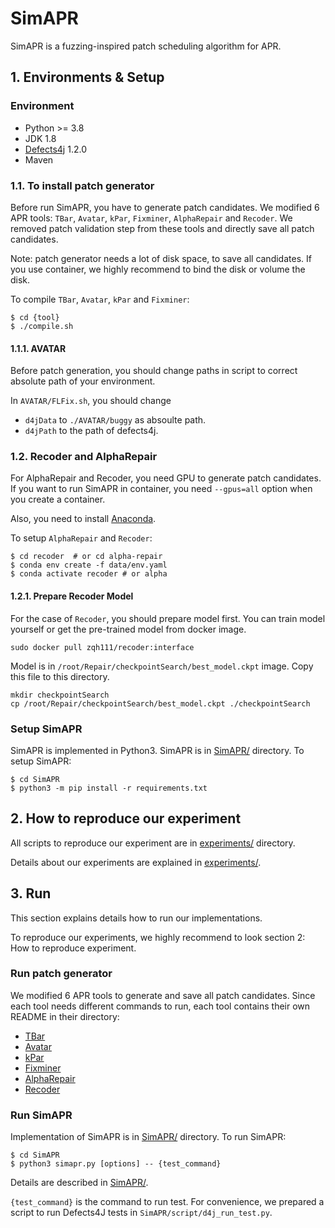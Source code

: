 # SimAPR

SimAPR is a fuzzing-inspired patch scheduling algorithm for APR.

## 1. Environments & Setup

### Environment
- Python >= 3.8
- JDK 1.8
- [Defects4j](https://github.com/rjust/defects4j) 1.2.0
- Maven

### 1.1. To install patch generator
Before run SimAPR, you have to generate patch candidates. We modified 6 APR tools: ```TBar```, ```Avatar```, ```kPar```, ```Fixminer```, ```AlphaRepair``` and ```Recoder```. We removed patch validation step from these tools and directly save all patch candidates.

Note: patch generator needs a lot of disk space, to save all candidates. If you use container, we highly recommend to bind the disk or volume the disk.

To compile ```TBar```, ```Avatar```, ```kPar``` and ```Fixminer```:
```
$ cd {tool}
$ ./compile.sh
```

#### 1.1.1. AVATAR

Before patch generation, you should change paths in script to correct absolute path of your environment.

In `AVATAR/FLFix.sh`, you should change
  - `d4jData` to `./AVATAR/buggy` as absoulte path.
  - `d4jPath` to the path of defects4j.

### 1.2. Recoder and AlphaRepair
For AlphaRepair and Recoder, you need GPU to generate patch candidates.
If you want to run SimAPR in container, you need `--gpus=all` option when you create a container.

Also, you need to install [Anaconda](https://www.anaconda.com/).

To setup ```AlphaRepair``` and ```Recoder```:
```
$ cd recoder  # or cd alpha-repair
$ conda env create -f data/env.yaml
$ conda activate recoder # or alpha
```

#### 1.2.1. Prepare Recoder Model
For the case of ```Recoder```, you should prepare model first.
You can train model yourself or get the pre-trained model from docker image.

```
sudo docker pull zqh111/recoder:interface
```

Model is in `/root/Repair/checkpointSearch/best_model.ckpt` image.
Copy this file to this directory.

```
mkdir checkpointSearch
cp /root/Repair/checkpointSearch/best_model.ckpt ./checkpointSearch
```

### Setup SimAPR
SimAPR is implemented in Python3. SimAPR is in [SimAPR/](./SimAPR/) directory. To setup SimAPR:
```
$ cd SimAPR
$ python3 -m pip install -r requirements.txt
```

## 2. How to reproduce our experiment
All scripts to reproduce our experiment are in [experiments/](./experiments/) directory.

Details about our experiments are explained in [experiments/](./experiments/).

## 3. Run
This section explains details how to run our implementations.

To reproduce our experiments, we highly recommend to look section 2: How to reproduce experiment.

### Run patch generator
We modified 6 APR tools to generate and save all patch candidates.
Since each tool needs different commands to run, each tool contains their own README in their directory:
- [TBar](https://github.com/CasinoRepair/SimAPR/tree/main/TBar)
- [Avatar](https://github.com/CasinoRepair/SimAPR/tree/main/AVATAR)
- [kPar](https://github.com/CasinoRepair/SimAPR/tree/main/kPar)
- [Fixminer](https://github.com/CasinoRepair/SimAPR/tree/main/Fixminer)
- [AlphaRepair](https://github.com/CasinoRepair/SimAPR/tree/main/alpha-repair)
- [Recoder](https://github.com/CasinoRepair/SimAPR/tree/main/recoder)

### Run SimAPR
Implementation of SimAPR is in [SimAPR/](./SimAPR) directory.
To run SimAPR:
```
$ cd SimAPR
$ python3 simapr.py [options] -- {test_command}
```
Details are described in [SimAPR/](./SimAPR/README.md).

```{test_command}``` is the command to run test. For convenience, we prepared a script to run Defects4J tests in ```SimAPR/script/d4j_run_test.py```.